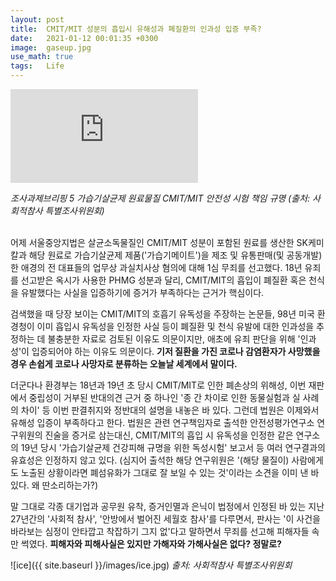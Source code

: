 ```yaml
---
layout: post
title:  CMIT/MIT 성분의 흡입시 유해성과 폐질환의 인과성 입증 부족?
date:   2021-01-12 00:01:35 +0300
image:  gaseup.jpg
use_math: true
tags:   Life
---
```


<iframe src="https://www.youtube.com/embed/mCc4j9pPj0s" frameborder="0" allow="accelerometer; autoplay; clipboard-write; encrypted-media; gyroscope; picture-in-picture" allowfullscreen></iframe>

*조사과제브리핑 5 가습기살균제 원료물질 CMIT/MIT 안전성 시험 책임 규명 (출처: 사회적참사 특별조사위원회)*

<br>
어제 서울중앙지법은 살균소독물질인 CMIT/MIT 성분이 포함된 원료를 생산한 SK케미칼과 해당 원료로 가습기살균제 제품('가습기메이트')을 제조 및 유통판매(및 공동개발)한 애경의 전 대표들의 업무상 과실치사상 혐의에 대해 1심 무죄를 선고했다. 18년 유죄를 선고받은 옥시가 사용한 PHMG 성분과 달리, CMIT/MIT의 흡입이 폐질환 혹은 천식을 유발했다는 사실을 입증하기에 증거가 부족하다는 근거가 핵심이다.

검색했을 때 당장 보이는 CMIT/MIT의 호흡기 유독성을 주장하는 논문들, 98년 미국 환경청이 이미 흡입시 유독성을 인정한 사실 등이 폐질환 및 천식 유발에 대한 인과성을 추정하는 데 불충분한 자료로 검토된 이유도 의문이지만, 애초에 유죄 판단을 위해 '인과성'이 입증되어야 하는 이유도 의문이다. <strong>기저 질환을 가진 코로나 감염환자가 사망했을 경우 손쉽게 코로나 사망자로 분류하는 오늘날 세계에서 말이다.</strong>

더군다나 환경부는 18년과 19년 초 당시 CMIT/MIT로 인한 폐손상의 위해성, 이번 재판에서 중립성이 거부된 반대의견 근거 중 하나인 '종 간 차이로 인한 동물실험과 실 사례의 차이' 등 이번 판결취지와 정반대의 설명을 내놓은 바 있다. 그런데 법원은 이제와서 유해성 입증이 부족하다고 한다. 법원은 관련 연구책임자로 출석한 안전성평가연구소 연구위원의 진술을 증거로 삼는대신, CMIT/MIT의 흡입 시 유독성을 인정한 같은 연구소의 19년 당시 '가습기살균제 건강피해 규명을 위한 독성시험' 보고서 등 여러 연구결과의 유효성은 인정하지 않고 있다. (심지어 출석한 해당 연구위원은 '(해당 물질이) 사람에게도 노출된 상황이라면 폐섬유화가 그대로 잘 보일 수 있는 것'이라는 소견을 이미 낸 바 있다. 왜 딴소리하는가?)

말 그대로 각종 대기업과 공무원 유착, 증거인멸과 은닉이 법정에서 인정된 바 있는 지난 27년간의 '사회적 참사', '안방에서 벌어진 세월호 참사'를 다루면서, 판사는 '이 사건을 바라보는 심정이 안타깝고 착잡하기 그지 없'다고 말하면서 무죄를 선고해 피해자들 속만 썩였다. <strong>피해자와 피해사실은 있지만 가해자와 가해사실은 없다? 정말로?</strong>

![ice]({{ site.baseurl }}/images/ice.jpg)
*출처: 사회적참사 특별조사위원회*
